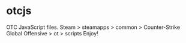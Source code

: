 # otcjs
OTC JavaScript files.
Steam > steamapps > common > Counter-Strike Global Offensive > ot > scripts
Enjoy!
